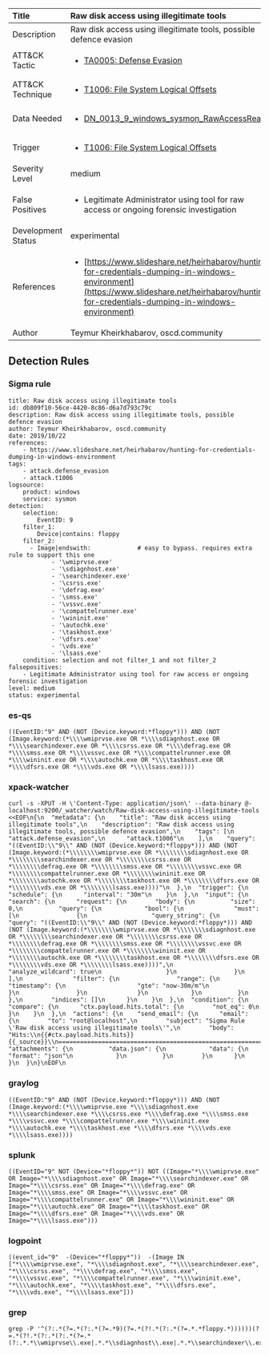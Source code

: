 | Title                | Raw disk access using illegitimate tools                                                                                                                                                 |
|:---------------------|:------------------------------------------------------------------------------------------------------------------------------------------------------------|
| Description          | Raw disk access using illegitimate tools, possible defence evasion                                                                                                                                           |
| ATT&amp;CK Tactic    |  <ul><li>[TA0005: Defense Evasion](https://attack.mitre.org/tactics/TA0005)</li></ul>  |
| ATT&amp;CK Technique | <ul><li>[T1006: File System Logical Offsets](https://attack.mitre.org/techniques/T1006)</li></ul>  |
| Data Needed          | <ul><li>[DN_0013_9_windows_sysmon_RawAccessRead](../Data_Needed/DN_0013_9_windows_sysmon_RawAccessRead.md)</li></ul>  |
| Trigger              | <ul><li>[T1006: File System Logical Offsets](../Triggers/T1006.md)</li></ul>  |
| Severity Level       | medium |
| False Positives      | <ul><li>Legitimate Administrator using tool for raw access or ongoing forensic investigation</li></ul>  |
| Development Status   | experimental |
| References           | <ul><li>[https://www.slideshare.net/heirhabarov/hunting-for-credentials-dumping-in-windows-environment](https://www.slideshare.net/heirhabarov/hunting-for-credentials-dumping-in-windows-environment)</li></ul>  |
| Author               | Teymur Kheirkhabarov, oscd.community |


## Detection Rules

### Sigma rule

```
title: Raw disk access using illegitimate tools
id: db809f10-56ce-4420-8c86-d6a7d793c79c
description: Raw disk access using illegitimate tools, possible defence evasion
author: Teymur Kheirkhabarov, oscd.community
date: 2019/10/22
references:
    - https://www.slideshare.net/heirhabarov/hunting-for-credentials-dumping-in-windows-environment
tags:
    - attack.defense_evasion
    - attack.t1006
logsource:
    product: windows
    service: sysmon
detection:
    selection:
        EventID: 9
    filter_1:
        Device|contains: floppy
    filter_2:
      - Image|endswith:             # easy to bypass. requires extra rule to support this one
            - '\wmiprvse.exe'
            - '\sdiagnhost.exe'
            - '\searchindexer.exe'
            - '\csrss.exe'
            - '\defrag.exe'
            - '\smss.exe'
            - '\vssvc.exe'
            - '\compattelrunner.exe'
            - '\wininit.exe'
            - '\autochk.exe'
            - '\taskhost.exe'
            - '\dfsrs.exe'
            - '\vds.exe'
            - '\lsass.exe'
    condition: selection and not filter_1 and not filter_2
falsepositives:
    - Legitimate Administrator using tool for raw access or ongoing forensic investigation
level: medium
status: experimental

```





### es-qs
    
```
((EventID:"9" AND (NOT (Device.keyword:*floppy*))) AND (NOT (Image.keyword:(*\\\\wmiprvse.exe OR *\\\\sdiagnhost.exe OR *\\\\searchindexer.exe OR *\\\\csrss.exe OR *\\\\defrag.exe OR *\\\\smss.exe OR *\\\\vssvc.exe OR *\\\\compattelrunner.exe OR *\\\\wininit.exe OR *\\\\autochk.exe OR *\\\\taskhost.exe OR *\\\\dfsrs.exe OR *\\\\vds.exe OR *\\\\lsass.exe))))
```


### xpack-watcher
    
```
curl -s -XPUT -H \'Content-Type: application/json\' --data-binary @- localhost:9200/_watcher/watch/Raw-disk-access-using-illegitimate-tools <<EOF\n{\n  "metadata": {\n    "title": "Raw disk access using illegitimate tools",\n    "description": "Raw disk access using illegitimate tools, possible defence evasion",\n    "tags": [\n      "attack.defense_evasion",\n      "attack.t1006"\n    ],\n    "query": "((EventID:\\"9\\" AND (NOT (Device.keyword:*floppy*))) AND (NOT (Image.keyword:(*\\\\\\\\wmiprvse.exe OR *\\\\\\\\sdiagnhost.exe OR *\\\\\\\\searchindexer.exe OR *\\\\\\\\csrss.exe OR *\\\\\\\\defrag.exe OR *\\\\\\\\smss.exe OR *\\\\\\\\vssvc.exe OR *\\\\\\\\compattelrunner.exe OR *\\\\\\\\wininit.exe OR *\\\\\\\\autochk.exe OR *\\\\\\\\taskhost.exe OR *\\\\\\\\dfsrs.exe OR *\\\\\\\\vds.exe OR *\\\\\\\\lsass.exe))))"\n  },\n  "trigger": {\n    "schedule": {\n      "interval": "30m"\n    }\n  },\n  "input": {\n    "search": {\n      "request": {\n        "body": {\n          "size": 0,\n          "query": {\n            "bool": {\n              "must": [\n                {\n                  "query_string": {\n                    "query": "((EventID:\\"9\\" AND (NOT (Device.keyword:*floppy*))) AND (NOT (Image.keyword:(*\\\\\\\\wmiprvse.exe OR *\\\\\\\\sdiagnhost.exe OR *\\\\\\\\searchindexer.exe OR *\\\\\\\\csrss.exe OR *\\\\\\\\defrag.exe OR *\\\\\\\\smss.exe OR *\\\\\\\\vssvc.exe OR *\\\\\\\\compattelrunner.exe OR *\\\\\\\\wininit.exe OR *\\\\\\\\autochk.exe OR *\\\\\\\\taskhost.exe OR *\\\\\\\\dfsrs.exe OR *\\\\\\\\vds.exe OR *\\\\\\\\lsass.exe))))",\n                    "analyze_wildcard": true\n                  }\n                }\n              ],\n              "filter": {\n                "range": {\n                  "timestamp": {\n                    "gte": "now-30m/m"\n                  }\n                }\n              }\n            }\n          }\n        },\n        "indices": []\n      }\n    }\n  },\n  "condition": {\n    "compare": {\n      "ctx.payload.hits.total": {\n        "not_eq": 0\n      }\n    }\n  },\n  "actions": {\n    "send_email": {\n      "email": {\n        "to": "root@localhost",\n        "subject": "Sigma Rule \'Raw disk access using illegitimate tools\'",\n        "body": "Hits:\\n{{#ctx.payload.hits.hits}}{{_source}}\\n================================================================================\\n{{/ctx.payload.hits.hits}}",\n        "attachments": {\n          "data.json": {\n            "data": {\n              "format": "json"\n            }\n          }\n        }\n      }\n    }\n  }\n}\nEOF\n
```


### graylog
    
```
((EventID:"9" AND (NOT (Device.keyword:*floppy*))) AND (NOT (Image.keyword:(*\\\\wmiprvse.exe *\\\\sdiagnhost.exe *\\\\searchindexer.exe *\\\\csrss.exe *\\\\defrag.exe *\\\\smss.exe *\\\\vssvc.exe *\\\\compattelrunner.exe *\\\\wininit.exe *\\\\autochk.exe *\\\\taskhost.exe *\\\\dfsrs.exe *\\\\vds.exe *\\\\lsass.exe))))
```


### splunk
    
```
((EventID="9" NOT (Device="*floppy*")) NOT ((Image="*\\\\wmiprvse.exe" OR Image="*\\\\sdiagnhost.exe" OR Image="*\\\\searchindexer.exe" OR Image="*\\\\csrss.exe" OR Image="*\\\\defrag.exe" OR Image="*\\\\smss.exe" OR Image="*\\\\vssvc.exe" OR Image="*\\\\compattelrunner.exe" OR Image="*\\\\wininit.exe" OR Image="*\\\\autochk.exe" OR Image="*\\\\taskhost.exe" OR Image="*\\\\dfsrs.exe" OR Image="*\\\\vds.exe" OR Image="*\\\\lsass.exe")))
```


### logpoint
    
```
((event_id="9"  -(Device="*floppy*"))  -(Image IN ["*\\\\wmiprvse.exe", "*\\\\sdiagnhost.exe", "*\\\\searchindexer.exe", "*\\\\csrss.exe", "*\\\\defrag.exe", "*\\\\smss.exe", "*\\\\vssvc.exe", "*\\\\compattelrunner.exe", "*\\\\wininit.exe", "*\\\\autochk.exe", "*\\\\taskhost.exe", "*\\\\dfsrs.exe", "*\\\\vds.exe", "*\\\\lsass.exe"]))
```


### grep
    
```
grep -P '^(?:.*(?=.*(?:.*(?=.*9)(?=.*(?!.*(?:.*(?=.*.*floppy.*))))))(?=.*(?!.*(?:.*(?:.*(?=.*(?:.*.*\\wmiprvse\\.exe|.*.*\\sdiagnhost\\.exe|.*.*\\searchindexer\\.exe|.*.*\\csrss\\.exe|.*.*\\defrag\\.exe|.*.*\\smss\\.exe|.*.*\\vssvc\\.exe|.*.*\\compattelrunner\\.exe|.*.*\\wininit\\.exe|.*.*\\autochk\\.exe|.*.*\\taskhost\\.exe|.*.*\\dfsrs\\.exe|.*.*\\vds\\.exe|.*.*\\lsass\\.exe)))))))'
```



